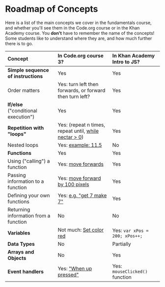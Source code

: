# Roadmap of Concepts

Here is a list of the main concepts we cover in the fundamentals course, and whether you'll see them in the Code.org course or in the Khan Academy course. You **don't** have to remember the name of the concepts! Some students like to understand where they are, and how much further there is to go.

| Concept | In Code.org course 3? | In Khan Academy Intro to JS? |
| :--- | :--- | :--- |
| **Simple sequence of instructions** | Yes | Yes |
| Order matters | Yes: turn left then forwards, or forward then turn left? | Yes |
| **If/else** \("conditional execution"\) | Yes | Yes |
| **Repetition with "loops"** | Yes: \(repeat n times, repeat until, [while nectar &gt; 0](https://studio.code.org/s/course3/stage/13/puzzle/7)\) | Yes |
| Nested loops | Yes: [example: 11.5](https://studio.code.org/s/course3/stage/11/puzzle/5) | No |
| **Functions** | Yes | Yes |
| Using \("calling"\) a function | Yes: [move forwards](https://studio.code.org/s/course3/stage/2/puzzle/1) | Yes |
| Passing information to a function | Yes: [move forward by 100 pixels](https://studio.code.org/s/course3/stage/21/puzzle/2) | Yes |
| Defining your own functions | Yes: [e.g. "get 7 make 7"](https://studio.code.org/s/course3/stage/6/puzzle/8?section_id=2217957) | Yes |
| Returning information from a function | No | No |
| **Variables** | Not much: [Set color red](https://studio.code.org/s/course3/stage/3/puzzle/4?section_id=2217957) | Yes: `var xPos = 200; xPos++;` |
| **Data Types** | No | Partially |
| **Arrays and Objects** | No | Yes |
| **Event handlers** | Yes: ["When up pressed"](https://studio.code.org/s/course3/stage/15/puzzle/8?section_id=2217957) | Yes: `mouseClicked()` function |

